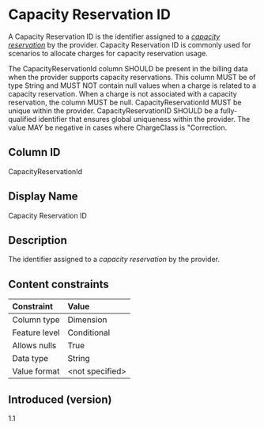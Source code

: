 # Capacity Reservation ID

A Capacity Reservation ID is the identifier assigned to a [*capacity reservation*](#glossary:capacity-reservation) by the provider. Capacity Reservation ID is commonly used for scenarios to allocate charges for capacity reservation usage.

The CapacityReservationId column SHOULD be present in the billing data when the provider supports capacity reservations. This column MUST be of type String and MUST NOT contain null values when a charge is related to a capacity reservation. When a charge is not associated with a capacity reservation, the column MUST be null. CapacityReservationId MUST be unique within the provider. CapacityReservationID SHOULD be a fully-qualified identifier that ensures global uniqueness within the provider. The value MAY be negative in cases where ChargeClass is "Correction.

## Column ID

CapacityReservationId

## Display Name

Capacity Reservation ID

## Description

The identifier assigned to a *capacity reservation* by the provider.

## Content constraints

|    Constraint   |      Value       |
|:----------------|:-----------------|
| Column type     | Dimension        |
| Feature level   | Conditional      |
| Allows nulls    | True             |
| Data type       | String           |
| Value format    | \<not specified> |

## Introduced (version)

1.1
